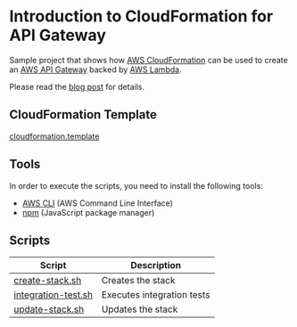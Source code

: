 # Introduction to CloudFormation for API Gateway

Sample project that shows how [AWS CloudFormation](https://aws.amazon.com/cloudformation/) can be
used to create an [AWS API Gateway](https://aws.amazon.com/api-gateway/) backed by [AWS Lambda](https://aws.amazon.com/lambda/).

Please read the [blog post](https://www.jayway.com/2016/08/17/introduction-to-cloudformation-for-api-gateway/) for details.

## CloudFormation Template

[cloudformation.template](cloudformation.template)


## Tools

In order to execute the scripts, you need to install the following tools:

- [AWS CLI](https://aws.amazon.com/cli/) (AWS Command Line Interface)
- [npm](https://www.npmjs.com/) (JavaScript package manager)


## Scripts

| Script                                                        | Description                |
| ------------------------------------------------------------- | -------------------------- |
| [create-stack.sh](scripts/create-stack.sh)                    | Creates the stack          |
| [integration-test.sh](scripts/integration-test.sh)            | Executes integration tests |
| [update-stack.sh](scripts/update-stack.sh)                    | Updates the stack          |

